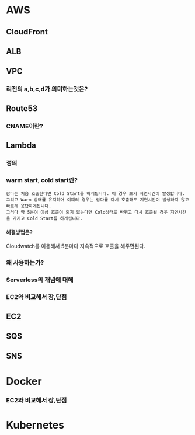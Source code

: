 # AWS

## CloudFront

## ALB

## VPC

### 리전의 a,b,c,d가 의미하는것은?

## Route53

### CNAME이란?

## Lambda

### 정의

### warm start, cold start란?

    람다는 처음 호출한다면 Cold Start를 하게됩니다. 이 경우 초기 지연시간이 발생합니다.
    그리고 Warm 상태를 유지하며 이때의 경우는 람다를 다시 호출해도 지연시간이 발생하지 않고 빠르게 응답하게됩니다.
    그러다 약 5분여 이상 호출이 되지 않는다면 Cold상태로 바뀌고 다시 호출될 경우 지연시간을 가지고 Cold Start를 하게됩니다.

#### 해결방법은?

Cloudwatch를 이용해서 5분마다 지속적으로 호출을 해주면된다.

### 왜 사용하는가?

### Serverless의 개념에 대해

### EC2와 비교해서 장,단점

## EC2

## SQS

## SNS

# Docker

### EC2와 비교해서 장,단점

# Kubernetes
